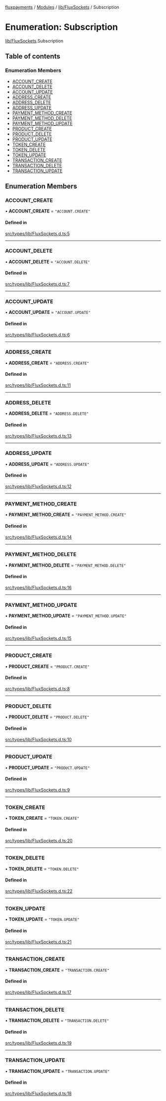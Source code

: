 [fluxpayments](../README.md) / [Modules](../modules.md) / [lib/FluxSockets](../modules/lib_FluxSockets.md) / Subscription

# Enumeration: Subscription

[lib/FluxSockets](../modules/lib_FluxSockets.md).Subscription

## Table of contents

### Enumeration Members

- [ACCOUNT\_CREATE](lib_FluxSockets.Subscription.md#account_create)
- [ACCOUNT\_DELETE](lib_FluxSockets.Subscription.md#account_delete)
- [ACCOUNT\_UPDATE](lib_FluxSockets.Subscription.md#account_update)
- [ADDRESS\_CREATE](lib_FluxSockets.Subscription.md#address_create)
- [ADDRESS\_DELETE](lib_FluxSockets.Subscription.md#address_delete)
- [ADDRESS\_UPDATE](lib_FluxSockets.Subscription.md#address_update)
- [PAYMENT\_METHOD\_CREATE](lib_FluxSockets.Subscription.md#payment_method_create)
- [PAYMENT\_METHOD\_DELETE](lib_FluxSockets.Subscription.md#payment_method_delete)
- [PAYMENT\_METHOD\_UPDATE](lib_FluxSockets.Subscription.md#payment_method_update)
- [PRODUCT\_CREATE](lib_FluxSockets.Subscription.md#product_create)
- [PRODUCT\_DELETE](lib_FluxSockets.Subscription.md#product_delete)
- [PRODUCT\_UPDATE](lib_FluxSockets.Subscription.md#product_update)
- [TOKEN\_CREATE](lib_FluxSockets.Subscription.md#token_create)
- [TOKEN\_DELETE](lib_FluxSockets.Subscription.md#token_delete)
- [TOKEN\_UPDATE](lib_FluxSockets.Subscription.md#token_update)
- [TRANSACTION\_CREATE](lib_FluxSockets.Subscription.md#transaction_create)
- [TRANSACTION\_DELETE](lib_FluxSockets.Subscription.md#transaction_delete)
- [TRANSACTION\_UPDATE](lib_FluxSockets.Subscription.md#transaction_update)

## Enumeration Members

### ACCOUNT\_CREATE

• **ACCOUNT\_CREATE** = ``"ACCOUNT.CREATE"``

#### Defined in

[src/types/lib/FluxSockets.d.ts:5](https://github.com/fluxpayments1/fluxpayments_api_ts/blob/04e1ffcb5aff57642b62dd938b8f3f584c8b091f/src/types/lib/FluxSockets.d.ts#L5)

___

### ACCOUNT\_DELETE

• **ACCOUNT\_DELETE** = ``"ACCOUNT.DELETE"``

#### Defined in

[src/types/lib/FluxSockets.d.ts:7](https://github.com/fluxpayments1/fluxpayments_api_ts/blob/04e1ffcb5aff57642b62dd938b8f3f584c8b091f/src/types/lib/FluxSockets.d.ts#L7)

___

### ACCOUNT\_UPDATE

• **ACCOUNT\_UPDATE** = ``"ACCOUNT.UPDATE"``

#### Defined in

[src/types/lib/FluxSockets.d.ts:6](https://github.com/fluxpayments1/fluxpayments_api_ts/blob/04e1ffcb5aff57642b62dd938b8f3f584c8b091f/src/types/lib/FluxSockets.d.ts#L6)

___

### ADDRESS\_CREATE

• **ADDRESS\_CREATE** = ``"ADDRESS.CREATE"``

#### Defined in

[src/types/lib/FluxSockets.d.ts:11](https://github.com/fluxpayments1/fluxpayments_api_ts/blob/04e1ffcb5aff57642b62dd938b8f3f584c8b091f/src/types/lib/FluxSockets.d.ts#L11)

___

### ADDRESS\_DELETE

• **ADDRESS\_DELETE** = ``"ADDRESS.DELETE"``

#### Defined in

[src/types/lib/FluxSockets.d.ts:13](https://github.com/fluxpayments1/fluxpayments_api_ts/blob/04e1ffcb5aff57642b62dd938b8f3f584c8b091f/src/types/lib/FluxSockets.d.ts#L13)

___

### ADDRESS\_UPDATE

• **ADDRESS\_UPDATE** = ``"ADDRESS.UPDATE"``

#### Defined in

[src/types/lib/FluxSockets.d.ts:12](https://github.com/fluxpayments1/fluxpayments_api_ts/blob/04e1ffcb5aff57642b62dd938b8f3f584c8b091f/src/types/lib/FluxSockets.d.ts#L12)

___

### PAYMENT\_METHOD\_CREATE

• **PAYMENT\_METHOD\_CREATE** = ``"PAYMENT_METHOD.CREATE"``

#### Defined in

[src/types/lib/FluxSockets.d.ts:14](https://github.com/fluxpayments1/fluxpayments_api_ts/blob/04e1ffcb5aff57642b62dd938b8f3f584c8b091f/src/types/lib/FluxSockets.d.ts#L14)

___

### PAYMENT\_METHOD\_DELETE

• **PAYMENT\_METHOD\_DELETE** = ``"PAYMENT_METHOD.DELETE"``

#### Defined in

[src/types/lib/FluxSockets.d.ts:16](https://github.com/fluxpayments1/fluxpayments_api_ts/blob/04e1ffcb5aff57642b62dd938b8f3f584c8b091f/src/types/lib/FluxSockets.d.ts#L16)

___

### PAYMENT\_METHOD\_UPDATE

• **PAYMENT\_METHOD\_UPDATE** = ``"PAYMENT_METHOD.UPDATE"``

#### Defined in

[src/types/lib/FluxSockets.d.ts:15](https://github.com/fluxpayments1/fluxpayments_api_ts/blob/04e1ffcb5aff57642b62dd938b8f3f584c8b091f/src/types/lib/FluxSockets.d.ts#L15)

___

### PRODUCT\_CREATE

• **PRODUCT\_CREATE** = ``"PRODUCT.CREATE"``

#### Defined in

[src/types/lib/FluxSockets.d.ts:8](https://github.com/fluxpayments1/fluxpayments_api_ts/blob/04e1ffcb5aff57642b62dd938b8f3f584c8b091f/src/types/lib/FluxSockets.d.ts#L8)

___

### PRODUCT\_DELETE

• **PRODUCT\_DELETE** = ``"PRODUCT.DELETE"``

#### Defined in

[src/types/lib/FluxSockets.d.ts:10](https://github.com/fluxpayments1/fluxpayments_api_ts/blob/04e1ffcb5aff57642b62dd938b8f3f584c8b091f/src/types/lib/FluxSockets.d.ts#L10)

___

### PRODUCT\_UPDATE

• **PRODUCT\_UPDATE** = ``"PRODUCT.UPDATE"``

#### Defined in

[src/types/lib/FluxSockets.d.ts:9](https://github.com/fluxpayments1/fluxpayments_api_ts/blob/04e1ffcb5aff57642b62dd938b8f3f584c8b091f/src/types/lib/FluxSockets.d.ts#L9)

___

### TOKEN\_CREATE

• **TOKEN\_CREATE** = ``"TOKEN.CREATE"``

#### Defined in

[src/types/lib/FluxSockets.d.ts:20](https://github.com/fluxpayments1/fluxpayments_api_ts/blob/04e1ffcb5aff57642b62dd938b8f3f584c8b091f/src/types/lib/FluxSockets.d.ts#L20)

___

### TOKEN\_DELETE

• **TOKEN\_DELETE** = ``"TOKEN.DELETE"``

#### Defined in

[src/types/lib/FluxSockets.d.ts:22](https://github.com/fluxpayments1/fluxpayments_api_ts/blob/04e1ffcb5aff57642b62dd938b8f3f584c8b091f/src/types/lib/FluxSockets.d.ts#L22)

___

### TOKEN\_UPDATE

• **TOKEN\_UPDATE** = ``"TOKEN.UPDATE"``

#### Defined in

[src/types/lib/FluxSockets.d.ts:21](https://github.com/fluxpayments1/fluxpayments_api_ts/blob/04e1ffcb5aff57642b62dd938b8f3f584c8b091f/src/types/lib/FluxSockets.d.ts#L21)

___

### TRANSACTION\_CREATE

• **TRANSACTION\_CREATE** = ``"TRANSACTION.CREATE"``

#### Defined in

[src/types/lib/FluxSockets.d.ts:17](https://github.com/fluxpayments1/fluxpayments_api_ts/blob/04e1ffcb5aff57642b62dd938b8f3f584c8b091f/src/types/lib/FluxSockets.d.ts#L17)

___

### TRANSACTION\_DELETE

• **TRANSACTION\_DELETE** = ``"TRANSACTION.DELETE"``

#### Defined in

[src/types/lib/FluxSockets.d.ts:19](https://github.com/fluxpayments1/fluxpayments_api_ts/blob/04e1ffcb5aff57642b62dd938b8f3f584c8b091f/src/types/lib/FluxSockets.d.ts#L19)

___

### TRANSACTION\_UPDATE

• **TRANSACTION\_UPDATE** = ``"TRANSACTION.UPDATE"``

#### Defined in

[src/types/lib/FluxSockets.d.ts:18](https://github.com/fluxpayments1/fluxpayments_api_ts/blob/04e1ffcb5aff57642b62dd938b8f3f584c8b091f/src/types/lib/FluxSockets.d.ts#L18)

